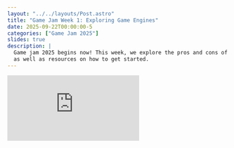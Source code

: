 ```yaml
---
layout: "../../layouts/Post.astro"
title: "Game Jam Week 1: Exploring Game Engines"
date: 2025-09-22T00:00:00-5
categories: ["Game Jam 2025"]
slides: true
description: |
  Game jam 2025 begins now! This week, we explore the pros and cons of different game engines 
  as well as resources on how to get started.
---
```

<div class="-mx-4 flex block h-3/4">
<iframe class="w-full aspect-[1.55]" src="https://docs.google.com/presentation/d/e/2PACX-1vQGXNIjoFJdbxFtAFOMdiEveYSc3wfgnbEfwEbjFqhJ9-4mpPL8QFGuo17R1sJPeAyxBRAP9J5mjDoP/pubembed?start=false&loop=false" frameborder="0" allowfullscreen="true" mozallowfullscreen="true" webkitallowfullscreen="true"></iframe>
</div>
